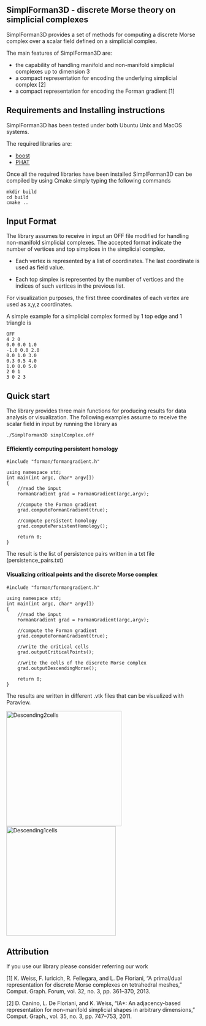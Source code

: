 ## SimplForman3D - discrete Morse theory on simplicial complexes

SimplForman3D provides a set of methods for computing a discrete Morse complex over a scalar field defined on a simplicial complex.

The main features of SimplForman3D are:
- the capability of handling manifold and non-manifold simplicial complexes up to dimension 3
- a compact representation for encoding the underlying simplicial complex [2]
- a compact representation for encoding the Forman gradient [1]


## Requirements and Installing instructions

SimplForman3D has been tested under both Ubuntu Unix and MacOS systems.

The required libraries are:
- [boost](https://www.boost.org)
- [PHAT](https://github.com/blazs/phat)

Once all the required libraries have been installed SimplForman3D can be compiled by using Cmake simply typing the following commands

```
mkdir build
cd build
cmake ..
```

## Input Format

The library assumes to receive in input an OFF file modified for handling non-manifold simplicial complexes. The accepted format indicate the number of vertices and top simplices in the simplicial complex.

- Each vertex is represented by a list of coordinates. The last coordinate is used as field value.

- Each top simplex is represented by the number of vertices and the indices of such vertices in the previous list.

For visualization purposes, the first three coordinates of each vertex are used as x,y,z coordinates.

A simple example for a simplicial complex formed by 1 top edge and 1 triangle is

```
OFF
4 2 0
0.0 0.0 1.0
-1.0 0.0 2.0
0.0 1.0 3.0
0.3 0.5 4.0
1.0 0.0 5.0
2 0 1
3 0 2 3
```

## Quick start

The library provides three main functions for producing results for data analysis or visualization. The following examples assume to receive the scalar field in input by running the library as

```
./SimplForman3D simplComplex.off
```

#### Efficiently computing persistent homology

```
#include "forman/formangradient.h"

using namespace std;
int main(int argc, char* argv[])
{
    //read the input
    FormanGradient grad = FormanGradient(argc,argv);

    //compute the Forman gradient
    grad.computeFormanGradient(true);

    //compute persistent homology
    grad.computePersistentHomology();

    return 0;
}
```
The result is the list of persistence pairs written in a txt file (persistence_pairs.txt)

#### Visualizing critical points and the discrete Morse complex

```
#include "forman/formangradient.h"

using namespace std;
int main(int argc, char* argv[])
{
    //read the input
    FormanGradient grad = FormanGradient(argc,argv);

    //compute the Forman gradient
    grad.computeFormanGradient(true);

    //write the critical cells
    grad.outputCriticalPoints();

    //write the cells of the discrete Morse complex
    grad.outputDescendingMorse();

    return 0;
}
```
The results are written in different .vtk files that can be visualized with Paraview.

<img src="https://imgur.com/ydMZ7Kl.png" alt="Descending2cells" width="300px"/>
<img src="https://imgur.com/CY60cSe.png" alt="Descending1cells" width="285px"/>

## Attribution

If you use our library please consider referring our work

[1] K. Weiss, F. Iuricich, R. Fellegara, and L. De Floriani, “A primal/dual representation for discrete Morse complexes on tetrahedral meshes,” Comput. Graph. Forum, vol. 32, no. 3, pp. 361–370, 2013.

[2] D. Canino, L. De Floriani, and K. Weiss, “IA*: An adjacency-based representation for non-manifold simplicial shapes in arbitrary dimensions,” Comput. Graph., vol. 35, no. 3, pp. 747–753, 2011.
